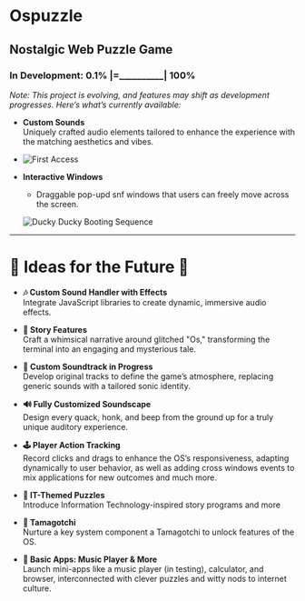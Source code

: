 # Ospuzzle

## Nostalgic Web Puzzle Game

### In Development: 0.1% |=__________| 100%

*Note: This project is evolving, and features may shift as development progresses. Here’s what’s currently available:*

- **Custom Sounds**  
  Uniquely crafted audio elements tailored to enhance the experience with the matching aesthetics and vibes.

- ![First Access](https://i.ibb.co/S75Tcfzx/Captura-desde-2025-02-17-15-18-37.png)

- **Interactive Windows**  
  - Draggable pop-upd snf windows that users can freely move across the screen.  

  ![Ducky Ducky Booting Sequence](https://i.ibb.co/nMgJrybB/Captura-desde-2025-02-13-13-28-45.png)

---

# 🌟 Ideas for the Future 🌟

- **🎶 Custom Sound Handler with Effects**  
  Integrate JavaScript libraries to create dynamic, immersive audio effects.

- **📖 Story Features**  
  Craft a whimsical narrative around glitched "Os," transforming the terminal into an engaging and mysterious tale.

- **🎵 Custom Soundtrack in Progress**  
  Develop original tracks to define the game’s atmosphere, replacing generic sounds with a tailored sonic identity.

- **🔊 Fully Customized Soundscape**  
  Design every quack, honk, and beep from the ground up for a truly unique auditory experience.

- **🕹️ Player Action Tracking**  
  Record clicks and drags to enhance the OS’s responsiveness, adapting dynamically to user behavior, as well as adding cross windows events to mix applications for new outcomes and much more.

- **🧩 IT-Themed Puzzles**  
  Introduce Information Technology-inspired story programs and more

- **🐣 Tamagotchi**  
  Nurture a key system component a Tamagotchi to unlock features of the OS.

- **📱 Basic Apps: Music Player & More**  
  Launch mini-apps like a music player (in testing), calculator, and browser, interconnected with clever puzzles and witty nods to internet culture.
